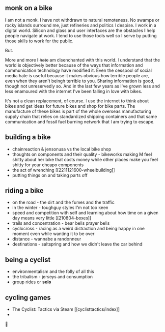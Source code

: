 ## monk on a bike

I am not a monk. I have not withdrawn to natural remoteness. No swamps or rocky islands surround me, just refineries and politics I despise. I work in a digital world. Silicon and glass and user interfaces are the obstacles I help people navigate at work. I tend to use those tools well so I serve by putting those skills to work for the public.

But.

More and more I ~~hate~~ am disenchanted with this world. I understand that the world is objectively better because of the ways that information and communication technology have modified it. Even the cesspool of social media hate is useful because it makes obvious how terrible people are, even when they aren't beingh terrible to you. Sharing information is good, though not unreservedly so. And in the last few years as I've grown less and less enamoured with the internet I've been falling in love with bikes.

It's not a clean replacement, of course. I use the internet to think about bikes and get ideas for future bikes and shop for bike parts. The manufacture of these bikes is part of the whole overseas manufacturing supply chain that relies on standardized shipping containers and that same communication and fossil fuel burning network that I am trying to escape.

## building a bike

* chainreaction & jensonusa vs the local bike shop
* thoughts on components and their quality - bikeworks making M feel shitty about her bike that costs money while other places make you feel shitty for your cheapo components
* the act of wrenching [[2211121600-wheelbuilding]]
* putting things on and taking parts off

## riding a bike

* on the road - the dirt and the fumes and the traffic
* in the winter - toughguy styles I'm not too keen
* speed and competition with self and learning about how time on a given day means very little [[210804-boxes]] 
* trails and concentration - bear bells prayer bells
* cyclocross - racing as a weird distraction and being happy in one moment even while wanting it to be over
* distance - wannabe a randonneur
* destinations - saltspring and how we didn't leave the car behind

## being a cyclist

* environmentalism and the folly of all this
* the tribalism - jerseys and consumption 
* group rides or **solo**

## cycling games

* The Cyclist: Tactics via Steam [[cyclisttactics/index]]
* 

:bicyclist:
